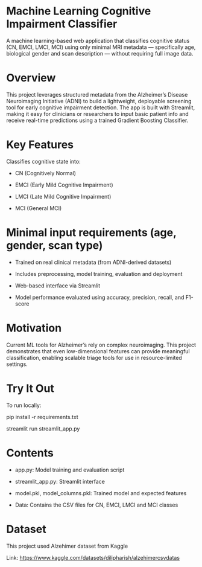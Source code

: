 # Machine Learning Cognitive Impairment Classifier

A machine learning-based web application that classifies cognitive status (CN, EMCI, LMCI, MCI) using only minimal MRI metadata — specifically age, biological gender and scan description — without requiring full image data.

# Overview
This project leverages structured metadata from the Alzheimer’s Disease Neuroimaging Initiative (ADNI) to build a lightweight, deployable screening tool for early cognitive impairment detection. The app is built with Streamlit, making it easy for clinicians or researchers to input basic patient info and receive real-time predictions using a trained Gradient Boosting Classifier.

# Key Features
Classifies cognitive state into:

- CN (Cognitively Normal)

- EMCI (Early Mild Cognitive Impairment)

- LMCI (Late Mild Cognitive Impairment)

- MCI (General MCI)

# Minimal input requirements (age, gender, scan type)

- Trained on real clinical metadata (from ADNI-derived datasets)

- Includes preprocessing, model training, evaluation and deployment

- Web-based interface via Streamlit

- Model performance evaluated using accuracy, precision, recall, and F1-score

# Motivation
Current ML tools for Alzheimer’s rely on complex neuroimaging. This project demonstrates that even low-dimensional features can provide meaningful classification, enabling scalable triage tools for use in resource-limited settings.

# Try It Out
To run locally:

pip install -r requirements.txt

streamlit run streamlit_app.py

# Contents
- app.py: Model training and evaluation script

- streamlit_app.py: Streamlit interface

- model.pkl, model_columns.pkl: Trained model and expected features

- Data: Contains the CSV files for CN, EMCI, LMCI and MCI classes

# Dataset

This project used Alzehimer dataset from Kaggle 

Link: https://www.kaggle.com/datasets/dilipharish/alzehimercsvdatas


